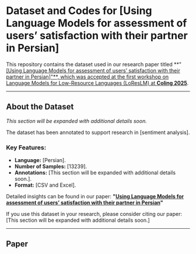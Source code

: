 # Dataset and Codes for [Using Language Models for assessment of users’ satisfaction with their partner in Persian]


This repository contains the dataset used in our research paper titled **"[[Using Language Models for assessment of users’ satisfaction with their partner in Persian]"**, which was accepted at the first workshop on Language Models for Low-Resource Languages (LoResLM) at **Coling 2025**](https://loreslm.github.io/).

---

## About the Dataset

*This section will be expanded with additional details soon.*

The dataset has been annotated to support research in [sentiment analysis].

### Key Features:
- **Language:** [Persian].
- **Number of Samples:** [13239].
- **Annotations:** [This section will be expanded with additional details soon.].
- **Format:** [CSV and Excel].

Detailed insights can be found in our paper:
**"[Using Language Models for assessment of users’ satisfaction with their partner in Persian](link-to-paper)"**  

If you use this dataset in your research, please consider citing our paper:
[This section will be expanded with additional details soon.]

---

## Paper

